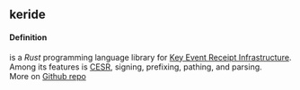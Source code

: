 ## keride

<h4>Definition</h4><p>is a <em>Rust</em> programming language library for <a href="key-event-receipt-infrastructure">Key Event Receipt Infrastructure</a>. Among its features is <a href="CESR">CESR</a>, signing, prefixing, pathing, and parsing.<br>More on <a href="https://github.com/WebOfTrust/keride">Github repo</a></p>

